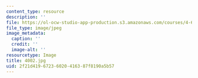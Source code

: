 ```yaml
---
content_type: resource
description: ''
file: https://ol-ocw-studio-app-production.s3.amazonaws.com/courses/4-614-religious-architecture-and-islamic-cultures-fall-2002/2f21d41967236020416387f8190a5b57_4002.jpg
file_type: image/jpeg
image_metadata:
  caption: ''
  credit: ''
  image-alt: ''
resourcetype: Image
title: 4002.jpg
uid: 2f21d419-6723-6020-4163-87f8190a5b57
---
```

